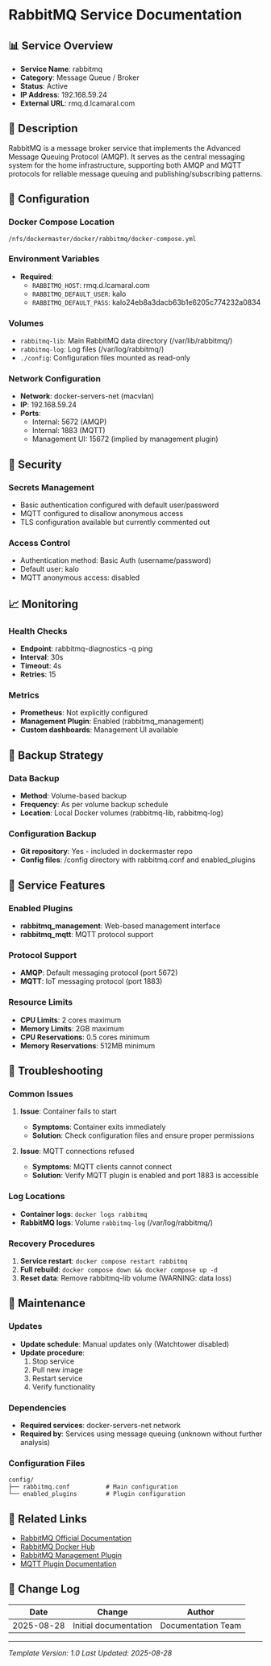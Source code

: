 # RabbitMQ Service Documentation

## 📊 Service Overview

- **Service Name**: rabbitmq
- **Category**: Message Queue / Broker
- **Status**: Active
- **IP Address**: 192.168.59.24
- **External URL**: rmq.d.lcamaral.com

## 🚀 Description

RabbitMQ is a message broker service that implements the Advanced Message Queuing Protocol (AMQP). It serves as the central messaging system for the home infrastructure, supporting both AMQP and MQTT protocols for reliable message queuing and publishing/subscribing patterns.

## 🔧 Configuration

### Docker Compose Location
```
/nfs/dockermaster/docker/rabbitmq/docker-compose.yml
```

### Environment Variables
- **Required**:
  - `RABBITMQ_HOST`: rmq.d.lcamaral.com
  - `RABBITMQ_DEFAULT_USER`: kalo
  - `RABBITMQ_DEFAULT_PASS`: kalo24eb8a3dacb63b1e6205c774232a0834

### Volumes
- `rabbitmq-lib`: Main RabbitMQ data directory (/var/lib/rabbitmq/)
- `rabbitmq-log`: Log files (/var/log/rabbitmq/)
- `./config`: Configuration files mounted as read-only

### Network Configuration
- **Network**: docker-servers-net (macvlan)
- **IP**: 192.168.59.24
- **Ports**:
  - Internal: 5672 (AMQP)
  - Internal: 1883 (MQTT)
  - Management UI: 15672 (implied by management plugin)

## 🔐 Security

### Secrets Management
- Basic authentication configured with default user/password
- MQTT configured to disallow anonymous access
- TLS configuration available but currently commented out

### Access Control
- Authentication method: Basic Auth (username/password)
- Default user: kalo
- MQTT anonymous access: disabled

## 📈 Monitoring

### Health Checks
- **Endpoint**: rabbitmq-diagnostics -q ping
- **Interval**: 30s
- **Timeout**: 4s
- **Retries**: 15

### Metrics
- **Prometheus**: Not explicitly configured
- **Management Plugin**: Enabled (rabbitmq_management)
- **Custom dashboards**: Management UI available

## 🔄 Backup Strategy

### Data Backup
- **Method**: Volume-based backup
- **Frequency**: As per volume backup schedule
- **Location**: Local Docker volumes (rabbitmq-lib, rabbitmq-log)

### Configuration Backup
- **Git repository**: Yes - included in dockermaster repo
- **Config files**: /config directory with rabbitmq.conf and enabled_plugins

## 🔧 Service Features

### Enabled Plugins
- **rabbitmq_management**: Web-based management interface
- **rabbitmq_mqtt**: MQTT protocol support

### Protocol Support
- **AMQP**: Default messaging protocol (port 5672)
- **MQTT**: IoT messaging protocol (port 1883)

### Resource Limits
- **CPU Limits**: 2 cores maximum
- **Memory Limits**: 2GB maximum
- **CPU Reservations**: 0.5 cores minimum
- **Memory Reservations**: 512MB minimum

## 🚨 Troubleshooting

### Common Issues
1. **Issue**: Container fails to start
   - **Symptoms**: Container exits immediately
   - **Solution**: Check configuration files and ensure proper permissions

2. **Issue**: MQTT connections refused
   - **Symptoms**: MQTT clients cannot connect
   - **Solution**: Verify MQTT plugin is enabled and port 1883 is accessible

### Log Locations
- **Container logs**: `docker logs rabbitmq`
- **RabbitMQ logs**: Volume `rabbitmq-log` (/var/log/rabbitmq/)

### Recovery Procedures
1. **Service restart**: `docker compose restart rabbitmq`
2. **Full rebuild**: `docker compose down && docker compose up -d`
3. **Reset data**: Remove rabbitmq-lib volume (WARNING: data loss)

## 📝 Maintenance

### Updates
- **Update schedule**: Manual updates only (Watchtower disabled)
- **Update procedure**:
  1. Stop service
  2. Pull new image
  3. Restart service
  4. Verify functionality

### Dependencies
- **Required services**: docker-servers-net network
- **Required by**: Services using message queuing (unknown without further analysis)

### Configuration Files
```
config/
├── rabbitmq.conf          # Main configuration
└── enabled_plugins        # Plugin configuration
```

## 🔗 Related Links

- [RabbitMQ Official Documentation](https://www.rabbitmq.com/documentation.html)
- [RabbitMQ Docker Hub](https://hub.docker.com/_/rabbitmq)
- [RabbitMQ Management Plugin](https://www.rabbitmq.com/management.html)
- [MQTT Plugin Documentation](https://www.rabbitmq.com/mqtt.html)

## 📅 Change Log

| Date | Change | Author |
|------|---------|---------|
| 2025-08-28 | Initial documentation | Documentation Team |

---
*Template Version: 1.0*
*Last Updated: 2025-08-28*
